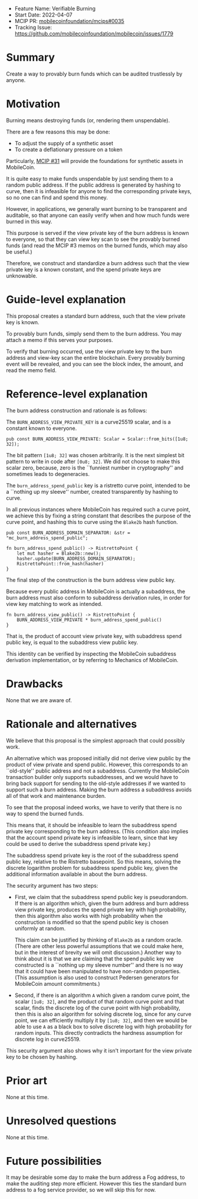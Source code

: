 - Feature Name: Verifiable Burning
- Start Date: 2022-04-07
- MCIP PR: [mobilecoinfoundation/mcips#0035](https://github.com/mobilecoinfoundation/mcips/pull/0035)
- Tracking Issue: https://github.com/mobilecoinfoundation/mobilecoin/issues/1779

# Summary
[summary]: #summary

Create a way to provably burn funds which can be audited trustlessly by anyone.

# Motivation
[motivation]: #motivation

Burning means destroying funds (or, rendering them unspendable).

There are a few reasons this may be done:
* To adjust the supply of a synthetic asset
* To create a deflationary pressure on a token

Particularly, [MCIP #31](https://github.com/mobilecoinfoundation/mcips/pull/0031)
will provide the foundations for synthetic assets in MobileCoin.

It is quite easy to make funds unspendable by just sending them to a random public address.
If the public address is generated by hashing to curve, then it is infeasible for anyone
to find the corresponding private keys, so no one can find and spend this money.

However, in applications, we generally want burning to be transparent and auditable,
so that anyone can easily verify when and how much funds were burned in this way.

This purpose is served if the view private key of the burn address is known to everyone,
so that they can view key scan to see the provably burned funds (and read the MCIP #3 memos
on the burned funds, which may also be useful.)

Therefore, we construct and standardize a burn address such that the view private key
is a known constant, and the spend private keys are unknowable.

# Guide-level explanation
[guide-level-explanation]: #guide-level-explanation

This proposal creates a standard burn address, such that the view private key is known.

To provably burn funds, simply send them to the burn address. You may attach a memo if this serves your purposes.

To verify that burning occurred, use the view private key to the burn address and view-key scan the entire blockchain.
Every provably burning event will be revealed, and you can see the block index, the amount, and read the memo field.

# Reference-level explanation
[reference-level-explanation]: #reference-level-explanation

The burn address construction and rationale is as follows:

The `BURN_ADDRESS_VIEW_PRIVATE_KEY` is a curve25519 scalar, and is a constant known to everyone.

```
pub const BURN_ADDRESS_VIEW_PRIVATE: Scalar = Scalar::from_bits([1u8; 32]);
```

The bit pattern `[1u8; 32]` was chosen arbitrarily. It is the next simplest bit pattern to write in code after `[0u8; 32]`.
We did not choose to make this scalar zero, because, zero is the ``funniest number in cryptography'' and sometimes leads to degeneracies.

The `burn_address_spend_public` key is a ristretto curve point, intended to be a ``nothing up my sleeve'' number,
created transparently by hashing to curve.

In all previous instances where MobileCoin has required such a curve point, we achieve this by fixing a string constant
that describes the purpose of the curve point, and hashing this to curve using the `Blake2b` hash function.

```
pub const BURN_ADDRESS_DOMAIN_SEPARATOR: &str = "mc_burn_address_spend_public";

fn burn_address_spend_public() -> RistrettoPoint {
    let mut hasher = Blake2b::new();
    hasher.update(BURN_ADDRESS_DOMAIN_SEPARATOR);
    RistrettoPoint::from_hash(hasher)
}
```

The final step of the construction is the burn address view public key.

Because every public address in MobileCoin is actually a subaddress, the burn address
must also conform to subaddress derivation rules, in order for view key matching to work as intended.

```
fn burn_address_view_public() -> RistrettoPoint {
    BURN_ADDRESS_VIEW_PRIVATE * burn_address_spend_public()
}
```

That is, the product of account view private key, with subaddress spend public key,
is equal to the subaddress view public key.

This identity can be verified by inspecting the MobileCoin subaddress derivation implementation,
or by referring to Mechanics of MobileCoin.

# Drawbacks
[drawbacks]: #drawbacks

None that we are aware of.

# Rationale and alternatives
[rationale-and-alternatives]: #rationale-and-alternatives

We believe that this proposal is the simplest approach that could possibly work.

An alternative which was proposed initially did not derive view public by the product of
view private and spend public. However, this corresponds to an ``old-style'' public address
and not a subaddress. Currently the MobileCoin transaction builder only supports subaddresses,
and we would have to bring back support for sending to the old-style addresses if we wanted
to support such a burn address. Making the burn address a subaddress avoids all of that work
and maintenance burden.

To see that the proposal indeed works, we have to verify that there is no way to spend the burned funds.

This means that, it should be infeasible to learn the subaddress spend private key corresponding to the burn address.
(This condition also implies that the account spend private key is infeasible to learn, since that key could be used
to derive the subaddress spend private key.)

The subaddress spend private key is the root of the subaddress spend public key, relative to the Ristretto basepoint.
So this means, solving the discrete logarithm problem for subaddress spend public key, given the additional information
available in about the burn address.

The security argument has two steps:
* First, we claim that the subaddress spend public key is pseudorandom. If there is an algorithm which, given the burn address
  and burn address view private key, produces the spend private key with high probability, then this algorithm also works with
  high probability when the construction is modified so that the spend public key is chosen uniformly at random.
  
  This claim can be justified by thinking of `Blake2b` as a random oracle. (There are other less powerful assumptions that we
  could make here, but in the interest of brevity we will omit discussion.) Another way to think about it is that we are claiming
  that the spend public key we constructed is a ``nothing up my sleeve number'' and there is no way that it could have been
  manipulated to have non-random properties. (This assumption is also used to construct Pedersen generators for MobileCoin amount commitments.)
* Second, if there is an algorithm `A` which given a random curve point, the scalar `[1u8; 32]`, and the product of that random
  curve point and that scalar, finds the discrete log of the curve point with high probability, then this is also an algorithm for solving
  discrete log, since for any curve point, we can efficiently multiply it by `[1u8; 32]`, and then we would be able to use
  `A` as a black box to solve discrete log with high probability for random inputs. This directly contradicts the hardness assumption
  for discrete log in curve25519.

This security argument also shows why it isn't important for the view private key to be chosen by hashing.

# Prior art
[prior-art]: #prior-art

None at this time.

# Unresolved questions
[unresolved-questions]: #unresolved-questions

None at this time.
  
# Future possibilities
[future-possibilities]: #future-possibilities

It may be desirable some day to make the burn address a Fog address, to make the auditing step
more efficient.
However this ties the standard burn address to a fog service provider, so we will skip this for now.
